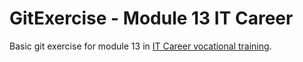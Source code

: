 # GitExercise - Module 13 IT Career

Basic git exercise for module 13 in [IT Career vocational training](https://github.com/CaptainUltra/IT-Career).
